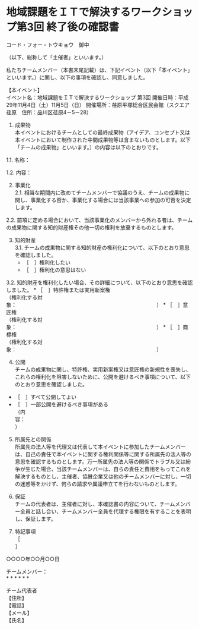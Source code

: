 # 地域課題をＩＴで解決するワークショップ第3回 終了後の確認書

コード・フォー・トウキョウ　御中

（以下、総称して「主催者」といいます。）

私たちチームメンバー（本書末尾記載）は、下記イベント（以下「本イベント」といいます。）に関し、以下の事項を確認し、同意しました。

【本イベント】  
イベント名：地域課題をＩＴで解決するワークショップ 第3回
開催日時：平成29年11月4日（土）11月5日（日）
開催場所：荏原平塚総合区民会館（スクエア荏原　住所：品川区荏原4－5－28）

1. 成果物  
本イベントにおけるチームとしての最終成果物（アイデア、コンセプト又は本イベントにおいて制作された中間成果物等は含まないものとします。以下「チームの成果物」といいます。）の内容は以下のとおりです。

  1.1. 名称：

  1.2. 内容：

2.	事業化  
  2.1. 相当な期間内に改めてチームメンバーで協議のうえ、チームの成果物に関し、事業化する否か、事業化する場合には当該事業への参加の可否を決定します。

  2.2. 前項に定める場合において、当該事業化のメンバーから外れる者は、チームの成果物に関する知的財産権その他一切の権利を放棄するものとします。

3. 知的財産  
  3.1. チームの成果物に関する知的財産の権利化について、以下のとおり意思を確認しました。
    * ［　］権利化したい  
    * ［　］権利化の意思はない

  3.2. 知的財産を権利化したい場合、その詳細について、以下のとおり意思を確認しました。
    *	［　］特許権または実用新案権  
    （権利化する対象：　　　　　　　　　　　　　　　　　　　　　　　　　　　）
    *	［　］意匠権  
    （権利化する対象：　　　　　　　　　　　　　　　　　　　　　　　　　　　）
    *	［　］商標権  
    （権利化する対象：　　　　　　　　　　　　　　　　　　　　　　　　　　　）

4. 公開  
チームの成果物に関し、特許権、実用新案権又は意匠権の新規性を喪失し、これらの権利化を阻害しないために、公開を避けるべき事項について、以下のとおり意思を確認しました。
  * ［　］すべて公開してよい
  * ［　］一部公開を避けるべき事項がある  
（内容：　　　　　　　　　　　　　　　　　　　　　　　　　　　　　　　　）

5. 所属先との関係  
所属先の法人等を代理又は代表して本イベントに参加したチームメンバーは、自己の責任で本イベントに関する権利関係等に関する所属先の法人等の意思を確認するものとします。万一所属先の法人等の関係でトラブル又は紛争が生じた場合、当該チームメンバーは、自らの責任と費用をもってこれを解決するものとし、主催者、協賛企業又は他のチームメンバーに対し、一切の迷惑等をかけず、何らの請求や異議申立てを行わないものとします。

6. 保証  
チームの代表者は、主催者に対し、本確認書の内容について、チームメンバー全員と話し合い、チームメンバー全員を代理する権限を有することを表明し、保証します。

7. 特記事項  
［　　　　　　　　　　　　　　　　　　　　　　　　　　　　　　　　　　　　　］

○○○○年○○月○○日

チームメンバー：  
  * 
  * 
  * 
  * 
  * 
  * 

チーム代表者  
【住所】  
【電話】  
【メール】  
【氏名】　　　　　　　　　　　　　　　　　
